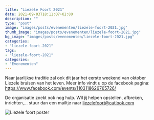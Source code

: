 ```yaml
---
title: "Liezele Foort 2021"
date: 2021-09-03T18:11:07+02:00
description: ""
type: "post"
image: "images/posts/evenementen/liezele-foort-2021.jpg"
thumb_image: "images/posts/evenementen/liezele-foort-2021.jpg"
bg_image: "images/posts/evenementen/liezele-foort-2021.jpg"
categories:
- "liezele-foort-2021"
tags:
- "liezele-foort-2021"
categories:
- "Evenementen"
---
```

Naar jaarlijkse traditie zal ook dit jaar het eerste weekend van oktober Liezele bruisen van het leven. Meer info vindt u op de facebook pagina: <a href="https://www.facebook.com/events/1103118626765726/" target="_blank" class="umami--click--facebook-link">
    https://www.facebook.com/events/1103118626765726/
    </a>

De organisatie zoekt ook nog hulp. Wil jij helpen opstellen, afbreken, inrichten,... stuur dan een mailtje naar liezelefoort@outlook.com

![Liezele foort poster](/images/posts/evenementen/liezele-foort-2021-poster.jpg)



